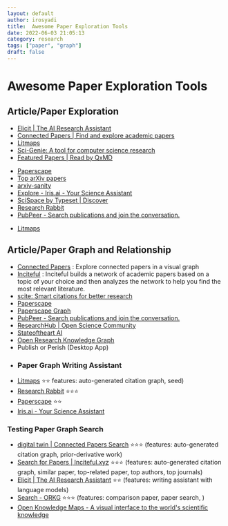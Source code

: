```yaml
---
layout: default
author: irosyadi
title:  Awesome Paper Exploration Tools
date: 2022-06-03 21:05:13
category: research
tags: ["paper", "graph"]
draft: false
---
```


# Awesome Paper Exploration Tools

## Article/Paper Exploration
- [Elicit | The AI Research Assistant](https://elicit.org/search)
- [Connected Papers | Find and explore academic papers](https://www.connectedpapers.com/)
- [Litmaps](https://app.litmaps.com/)
- [Sci-Genie: A tool for computer science research](https://sci-genie.com/)
- [Featured Papers | Read by QxMD](https://read.qxmd.com/)
* [Paperscape](http://paperscape.org/)
* [Top arXiv papers](https://scirate.com/)
* [arxiv-sanity](https://arxiv-sanity-lite.com/)
* [Explore - Iris.ai - Your Science Assistant](https://the.iris.ai/explore/start)
* [SciSpace by Typeset | Discover](https://typeset.io/search)
* [Research Rabbit](https://researchrabbitapp.com/home)
* [PubPeer - Search publications and join the conversation.](https://pubpeer.com/)
- [Litmaps](https://app.litmaps.co/)


## Article/Paper Graph and Relationship
- [Connected Papers](https://www.connectedpapers.com/) : Explore connected papers in a visual graph
- [Inciteful](https://inciteful.xyz/) : Inciteful builds a network of academic papers based on a topic of your choice and then analyzes the network to help you find the most relevant literature.
- [scite: Smart citations for better research](https://scite.ai/)
- [Paperscape](https://paperscape.org/)
- [Paperscape Graph](http://my.paperscape.org/)
- [PubPeer - Search publications and join the conversation.](https://pubpeer.com/)
- [ResearchHub | Open Science Community](https://www.researchhub.com/)
- [Stateoftheart AI](https://www.stateoftheart.ai/)
- [Open Research Knowledge Graph](https://www.orkg.org/orkg/)
- Publish or Perish (Desktop App)
- ### Paper Graph Writing Assistant
- [Litmaps](https://app.litmaps.com/) ⭐⭐ features: auto-generated citation graph, seed)
- [Research Rabbit](https://researchrabbitapp.com/home) ⭐⭐⭐
- [Paperscape](http://my.paperscape.org/) ⭐⭐
- [Iris.ai - Your Science Assistant](https://the.iris.ai/explore/map/)


### Testing Paper Graph Search
- [digital twin | Connected Papers Search](https://www.connectedpapers.com/search?q=digital%20twin) ⭐⭐⭐ (features: auto-generated citation graph, prior-derivative work)
- [Search for Papers | Inciteful.xyz](https://inciteful.xyz/search?q=digital%20twin) ⭐⭐⭐ (features: auto-generated citation graph, similar paper, top-related paper, top authors, top journals)
- [Elicit | The AI Research Assistant](https://elicit.org/search?q=digital+twin) ⭐⭐ (features: writing assistant with language models)
- [Search - ORKG](https://www.orkg.org/orkg/search/digital%20twin?types=&createdBy=) ⭐⭐⭐ (features: comparison paper, paper search, )
- [Open Knowledge Maps - A visual interface to the world's scientific knowledge](https://openknowledgemaps.org/index)